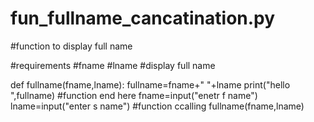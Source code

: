# fun_fullname_cancatination.py
#function to display full name 

#requirements
#fname
#lname
#display full name

def fullname(fname,lname):
    fullname=fname+" "+lname
    print("hello ",fullname)
    #function end here
fname=input("enetr f name")
lname=input("enter s name")
#function ccalling
fullname(fname,lname)
